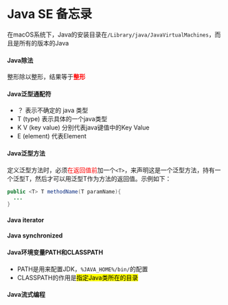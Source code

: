 # Java SE 备忘录



在macOS系统下，Java的安装目录在`/Library/java/JavaVirtualMachines`，而且是所有的版本的Java



#### Java除法

整形除以整形，结果等于<font color=FF0000>**整形**</font>



#### Java泛型通配符

- ？ 表示不确定的 java 类型
- T (type) 表示具体的一个java类型
- K V (key value) 分别代表java键值中的Key Value
- E (element) 代表Element

#### Java泛型方法

定义泛型方法时，必须<font color=FF0000>在返回值前</font>加一个`<T>`，来声明这是一个泛型方法，持有一个泛型T，然后才可以用泛型T作为方法的返回值。示例如下：

```java
public <T> T methodName(T paramName){
  ...
}
```



#### Java iterator



#### Java synchronized



#### Java环境变量PATH和CLASSPATH

- PATH是用来配置JDK，`%JAVA_HOME%/bin/`的配置
- CLASSPATH的作用是<mark>指定Java类所在的目录</mark>



#### Java流式编程

